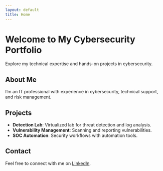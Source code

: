 ```yaml
---
layout: default
title: Home
---
```


# Welcome to My Cybersecurity Portfolio

Explore my technical expertise and hands-on projects in cybersecurity.

## About Me
I’m an IT professional with experience in cybersecurity, technical support, and risk management.

## Projects
- **Detection Lab**: Virtualized lab for threat detection and log analysis.
- **Vulnerability Management**: Scanning and reporting vulnerabilities.
- **SOC Automation**: Security workflows with automation tools.

## Contact
Feel free to connect with me on [LinkedIn](#).
